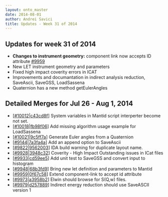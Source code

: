 ```yaml
---
layout: onto_master
date: 2014-08-01
author: Andrei Savici
title: Updates - Week 31 of 2014
---
```

Updates for week 31 of 2014
---------------------------
* **Changes to instrument geometry:** component link now accepts ID attribute [#9959](http://trac.mantidproject.org/mantid/ticket/9959)
* New LET instrument geometry and parameters
* Fixed high impact coverity errors in ICAT
* Improvements and documantation in indirect analysis reduction, SaveAscii, SaveGSS, LoadSassena
* Quaternion has a new method getEulerAngles


Detailed Merges for Jul 26 - Aug 1, 2014
----------------------------------------
* \[[#10012](http://trac.mantidproject.org/mantid/ticket/10012)\|[c43cd8f](https://github.com/mantidproject/mantid/commit/c43cd8f24563c6196424e52283a93cca9790f3d8)\] System variables in Mantid script interperter become not set.
* \[[#10018](http://trac.mantidproject.org/mantid/ticket/10018)\|[fb98f06](https://github.com/mantidproject/mantid/commit/fb98f06ba2397308d6cb81e54f3bedb4e51961f5)\] Add missing algorithm usage example for LoadSassena
* \[[#10021](http://trac.mantidproject.org/mantid/ticket/10021)\|[9c5ff7a](https://github.com/mantidproject/mantid/commit/9c5ff7a9beba05e94df8eeefb394b5b8c5a6b25a)\] Generate Euler angles from a Quaternion
* \[[#9144](http://trac.mantidproject.org/mantid/ticket/9144)\|[7a3fa4a](https://github.com/mantidproject/mantid/commit/7a3fa4a1d28f4ccf80c1b52b073033980bfcacc6)\] Add an append option to SaveAscii
* \[[#9822](http://trac.mantidproject.org/mantid/ticket/9822)\|[9562003](https://github.com/mantidproject/mantid/commit/95620031352cea7edff08724c5243560e4b918a7)\] IDA build warning for duplicate layout name.
* \[[#9928](http://trac.mantidproject.org/mantid/ticket/9928)\|[3948c32](https://github.com/mantidproject/mantid/commit/3948c323330e059f52359d751009370c8dd1d739)\] Coverity - High Impact Outstanding issues in ICat files
* \[[#9933](http://trac.mantidproject.org/mantid/ticket/9933)\|[cd59ee5](https://github.com/mantidproject/mantid/commit/cd59ee5531f85fc699aab4ce30110cbbe6763465)\] Add unit test to SaveGSS and convert input to histogram
* \[[#9948](http://trac.mantidproject.org/mantid/ticket/9948)\|[68b3fd9](https://github.com/mantidproject/mantid/commit/68b3fd92223490ec992b588d2254d2c78343f791)\] Bring new let definition and parameters to Mantid
* \[[#9959](http://trac.mantidproject.org/mantid/ticket/9959)\|[0f67c58](https://github.com/mantidproject/mantid/commit/0f67c58fdd974dfddcc131b803d0f2e7ebd1bdb8)\] Extend component-link to accept id attribute
* \[[#9973](http://trac.mantidproject.org/mantid/ticket/9973)\|[a3958b2](https://github.com/mantidproject/mantid/commit/a3958b2aded179f1f6dc89b73a95f1f2092b0568)\] Elwin should browse for S(Q,w) files.
* \[[#9979](http://trac.mantidproject.org/mantid/ticket/9979)\|[d257889](https://github.com/mantidproject/mantid/commit/d25788977349d401f7abbdc01c3066c7f94a2a20)\] Indirect energy reduction should use SaveASCII version 1

